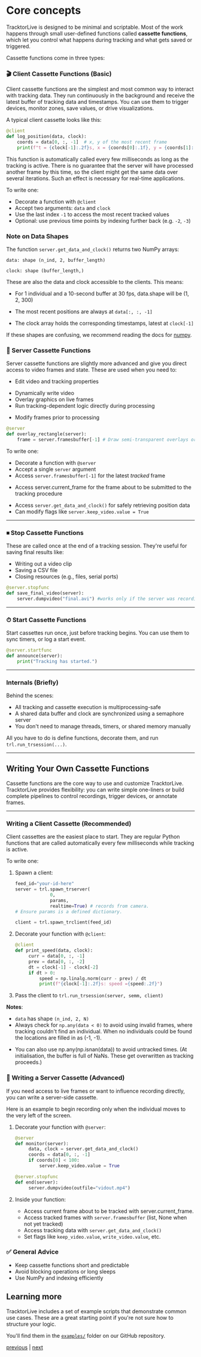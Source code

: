 # Core concepts

TracktorLive is designed to be minimal and scriptable. Most of the work happens
through small user-defined functions called **cassette functions**, which let
you control what happens during tracking and what gets saved or triggered.

Cassette functions come in three types:


### 🎬 Client Cassette Functions (Basic)

Client cassette functions are the simplest and most common way to interact with
tracking data. They run continuously in the background and receive the latest
buffer of tracking data and timestamps. You can use them to trigger devices,
monitor zones, save values, or drive visualizations.

A typical client cassette looks like this:

```python 
@client 
def log_position(data, clock):
    coords = data[0, :, -1]  # x, y of the most recent frame
    print(f"t = {clock[-1]:.2f}s, x = {coords[0]:.1f}, y = {coords[1]:.1f}")
```

This function is automatically called every few milliseconds as long as the
tracking is active.  There is no guarantee that the server will have processed
another frame by this time, so the client might get the same data over several
iterations. Such an effect is necessary for real-time applications.

To write one:

* Decorate a function with `@client`
* Accept two arguments: `data` and `clock`
* Use the last index `-1` to access the most recent tracked values
* Optional: use previous time points by indexing further back (e.g. `-2`, `-3`)

### Note on Data Shapes

The function `server.get_data_and_clock()` returns two NumPy arrays:

    data: shape (n_ind, 2, buffer_length)

    clock: shape (buffer_length,)

These are also the data and clock accessible to the clients. This means:

-    For 1 individual and a 10-second buffer at 30 fps, data.shape will be (1, 2, 300)

-    The most recent positions are always at `data[:, :, -1]`

-    The clock array holds the corresponding timestamps, latest at `clock[-1]`

If these shapes are confusing, we recommend reading the docs for
[numpy](https://numpy.org).


### 🧩 Server Cassette Functions

Server cassette functions are slightly more advanced and give you direct access
to video frames and state. These are used when you need to:

- Edit video and tracking properties
* Dynamically write video
* Overlay graphics on live frames
* Run tracking-dependent logic directly during processing
- Modify frames prior to processing

```python
@server
def overlay_rectangle(server):
    frame = server.framesbuffer[-1] # Draw semi-transparent overlays or annotate frame
```

To write one:

* Decorate a function with `@server`
* Accept a single `server` argument
* Access `server.framesbuffer[-1]` for the latest *tracked* frame
- Access server.current_frame for the frame about to be submitted to the
  tracking procedure
* Access `server.get_data_and_clock()` for safely retrieving position data
* Can modify flags like `server.keep_video.value = True`

---

### ⏹ Stop Cassette Functions

These are called once at the end of a tracking session. They're useful for
saving final results like:

* Writing out a video clip
* Saving a CSV file
* Closing resources (e.g., files, serial ports)

```python
@server.stopfunc
def save_final_video(server):
    server.dumpvideo("final.avi") #works only if the server was recording!
```

---

### ⏱ Start Cassette Functions

Start cassettes run once, just before tracking begins. You can use them to sync
timers, or log a start event.

```python
@server.startfunc
def announce(server):
    print("Tracking has started.")
```

---

### Internals (Briefly)

Behind the scenes:

* All tracking and cassette execution is multiprocessing-safe
* A shared data buffer and clock are synchronized using a semaphore server
* You don't need to manage threads, timers, or shared memory manually

All you have to do is define functions, decorate them, and run
`trl.run_trsession(...)`.

---

## Writing Your Own Cassette Functions

Cassette functions are the core way to use and customize TracktorLive.
TracktorLive provides flexibility: you can write simple one-liners or build
complete pipelines to control recordings, trigger devices, or annotate frames.

---

### Writing a Client Cassette (Recommended)

Client cassettes are the easiest place to start. They are regular Python
functions that are called automatically every few milliseconds while tracking is
active.

To write one:

1. Spawn a client:

   ```python
   feed_id="your-id-here"
   server = trl.spawn_trserver(
                0,
                params,
                realtime=True) # records from camera.
   # Ensure params is a defined dictionary.

   client = trl.spawn_trclient(feed_id)
   ```

2. Decorate your function with `@client`:

   ```python
   @client
   def print_speed(data, clock):
        curr = data[0, :, -1]
        prev = data[0, :, -2]
        dt = clock[-1] - clock[-2]
        if dt > 0:
            speed = np.linalg.norm(curr - prev) / dt
            print(f"{clock[-1]:.2f}s: speed ={speed:.2f}")
    ```

3. Pass the client to `trl.run_trsession(server, semm, client)`

**Notes**:

* `data` has shape `(n_ind, 2, N)`
* Always check for `np.any(data < 0)` to avoid using invalid frames, where
  tracking couldn't find an individual. When no individuals could be found the
  locations are filled in as (-1, -1).
- You can also use np.any(np.isnan(data)) to avoid untracked times. (At
  initialisation, the buffer is full of NaNs. These get overwritten as tracking
  proceeds.)


### 🎥 Writing a Server Cassette (Advanced)

If you need access to live frames or want to influence recording directly, you
can write a server-side cassette.

Here is an example to begin recording only when the individual moves to the very
left of the screen.

1. Decorate your function with `@server`:


   ```python
   @server
   def monitor(server):
        data, clock = server.get_data_and_clock()
        coords = data[0, :, -1]
        if coords[0] < 100:
            server.keep_video.value = True

   @server.stopfunc
   def end(server):
        server.dumpvideo(outfile="vidout.mp4")
   ```

2. Inside your function:

   - Access current frame about to be tracked with server.current_frame.
   * Access tracked frames with `server.framesbuffer` (list, None when not yet
     tracked)
   * Access tracking data with `server.get_data_and_clock()`
   * Set flags like `keep_video.value`, `write_video.value`, etc.


### ✅ General Advice

* Keep cassette functions short and predictable
* Avoid blocking operations or long sleeps
* Use NumPy and indexing efficiently


## Learning more

TracktorLive includes a set of example scripts that demonstrate common use
cases.  These are a great starting point if you're not sure how to structure
your logic.

You'll find them in the [`examples/`](../examples/) folder on our GitHub
repository.

[previous](04-cli.md) | [next](06-reference.md)
